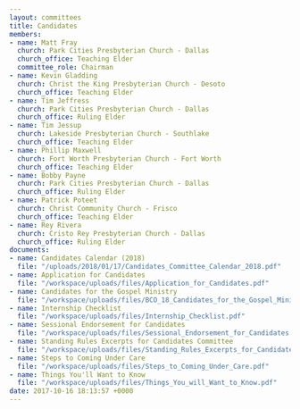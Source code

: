 ```yaml
---
layout: committees
title: Candidates
members:
- name: Matt Fray
  church: Park Cities Presbyterian Church - Dallas
  church_office: Teaching Elder
  committee_role: Chairman
- name: Kevin Gladding
  church: Christ the King Presbyterian Church - Desoto
  church_office: Teaching Elder
- name: Tim Jeffress
  church: Park Cities Presbyterian Church - Dallas
  church_office: Ruling Elder
- name: Tim Jessup
  church: Lakeside Presbyterian Church - Southlake
  church_office: Teaching Elder
- name: Phillip Maxwell
  church: Fort Worth Presbyterian Church - Fort Worth
  church_office: Teaching Elder
- name: Bobby Payne
  church: Park Cities Presbyterian Church - Dallas
  church_office: Ruling Elder
- name: Patrick Poteet
  church: Christ Community Church - Frisco
  church_office: Teaching Elder
- name: Rey Rivera
  church: Cristo Rey Presbyterian Church - Dallas
  church_office: Ruling Elder
documents:
- name: Candidates Calendar (2018)
  file: "/uploads/2018/01/17/Candidates_Committee_Calendar_2018.pdf"
- name: Application for Candidates
  file: "/workspace/uploads/files/Application_for_Candidates.pdf"
- name: Candidates for the Gospel Ministry
  file: "/workspace/uploads/files/BCO_18_Candidates_for_the_Gospel_Ministry.pdf"
- name: Internship Checklist
  file: "/workspace/uploads/files/Internship_Checklist.pdf"
- name: Sessional Endorsement for Candidates
  file: "/workspace/uploads/files/Sessional_Endorsement_for_Candidates.pdf"
- name: Standing Rules Excerpts for Candidates Committee
  file: "/workspace/uploads/files/Standing_Rules_Excerpts_for_Candidates_Committee.pdf"
- name: Steps to Coming Under Care
  file: "/workspace/uploads/files/Steps_to_Coming_Under_Care.pdf"
- name: Things You'll Want to Know
  file: "/workspace/uploads/files/Things_You_will_Want_to_Know.pdf"
date: 2017-10-16 18:13:57 +0000
---
```

